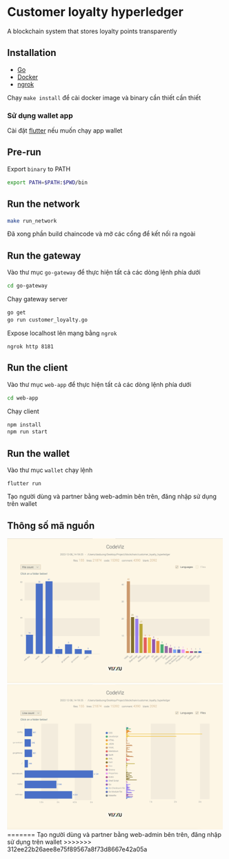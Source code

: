 # Customer loyalty hyperledger

A blockchain system that stores loyalty points transparently

## Installation

- [Go](https://go.dev/doc/install)
- [Docker](https://www.docker.com/)
- [ngrok](https://ngrok.com/)

Chạy `make install` để cài docker image và binary cần thiết cần thiết

### Sử dụng wallet app

Cài đặt [flutter](https://docs.flutter.dev/get-started/install) nếu muốn chạy app wallet

## Pre-run

Export `binary` to PATH
```bash
export PATH=$PATH:$PWD/bin
```

## Run the network

```bash
make run_network
```

Đã xong phần build chaincode và mở các cổng để kết nối ra ngoài

## Run the gateway

Vào thư mục `go-gateway` để thực hiện tất cả các dòng lệnh phía dưới
```bash
cd go-gateway
```

Chạy gateway server
```bash
go get
go run customer_loyalty.go
```

Expose localhost lên mạng bằng `ngrok`
```
ngrok http 8181
```

## Run the client

Vào thư mục `web-app` để thực hiện tất cả các dòng lệnh phía dưới
```bash
cd web-app
```

Chạy client
```bash
npm install
npm run start
```

## Run the wallet

Vào thư mục `wallet` chạy lệnh
```
flutter run
```

Tạo người dùng và partner bằng web-admin bên trên, đăng nhập sử dụng trên wallet

## Thông số mã nguồn
<img src="assets/file_count.png" alt="file-count" width="500"/>

<img src="assets/line_count.png" alt="line-count" width="500"/>
=======
Tạo người dùng và partner bằng web-admin bên trên, đăng nhập sử dụng trên wallet
>>>>>>> 312ee22b26aee8e75f89567a8f73d8667e42a05a
